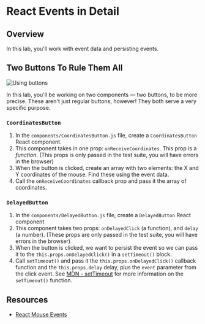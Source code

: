 # React Events in Detail

## Overview

In this lab, you'll work with event data and persisting events.

## Two Buttons To Rule Them All
![Using buttons](https://media.giphy.com/media/HraQGUYyPxDz2/giphy.gif)

In this lab, you'll be working on two components — two buttons, to be more precise. These aren't just regular buttons, however! They both serve a very specific purpose.

### `CoordinatesButton`
1. In the `components/CoordinatesButton.js` file, create a `CoordinatesButton` React component.
2. This component takes in one prop: `onReceiveCoordinates`. This prop is a _function_. (This props is only passed in the test suite, you will have errors in the browser)
3. When the button is clicked, create an array with two elements: the X and Y coordinates of the mouse. Find these using the event data.
4. Call the `onReceiveCoordinates` callback prop and pass it the array of coordinates.

### `DelayedButton`
1. In the `components/DelayedButton.js` file, create a `DelayedButton` React component
2. This component takes two props: `onDelayedClick` (a function), and `delay` (a number). (These props are only passed in the test suite, you will have errors in the browser)
3. When the button is clicked, we want to persist the event so we can pass it to the `this.props.onDelayedClick()` in a `setTimeout()` block.
4. Call `setTimeout()` and pass it the `this.props.onDelayedClick()` callback function and the `this.props.delay` delay, plus the `event` parameter from the click event. See [MDN - setTimeout](https://developer.mozilla.org/en-US/docs/Web/API/WindowOrWorkerGlobalScope/setTimeout) for more information on the `setTimeout()` function.


## Resources

- [React Mouse Events](https://facebook.github.io/react/docs/events.html#mouse-events)
